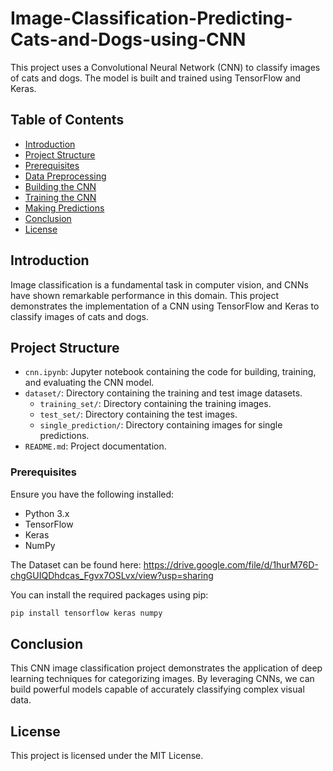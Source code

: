 # Image-Classification-Predicting-Cats-and-Dogs-using-CNN

This project uses a Convolutional Neural Network (CNN) to classify images of cats and dogs. The model is built and trained using TensorFlow and Keras.

## Table of Contents

- [Introduction](#introduction)
- [Project Structure](#Project-Structure)
- [Prerequisites](#Prerequisites)
- [Data Preprocessing](#data-preprocessing)
- [Building the CNN](#building-the-cnn)
- [Training the CNN](#training-the-cnn)
- [Making Predictions](#making-predictions)
- [Conclusion](#conclusion)
- [License](#license)

## Introduction

Image classification is a fundamental task in computer vision, and CNNs have shown remarkable performance in this domain. This project demonstrates the implementation of a CNN using TensorFlow and Keras to classify images of cats and dogs.

## Project Structure

- `cnn.ipynb`: Jupyter notebook containing the code for building, training, and evaluating the CNN model.
- `dataset/`: Directory containing the training and test image datasets.
  - `training_set/`: Directory containing the training images.
  - `test_set/`: Directory containing the test images.
  - `single_prediction/`: Directory containing images for single predictions.
- `README.md`: Project documentation.

### Prerequisites

Ensure you have the following installed:

- Python 3.x
- TensorFlow
- Keras
- NumPy

The Dataset can be found here: https://drive.google.com/file/d/1hurM76D-chgGUIQDhdcas_Fgvx7OSLvx/view?usp=sharing 

You can install the required packages using pip:

```bash
pip install tensorflow keras numpy
```
## Conclusion
This CNN image classification project demonstrates the application of deep learning techniques for categorizing images. By leveraging CNNs, we can build powerful models capable of accurately classifying complex visual data.

## License
This project is licensed under the MIT License.
